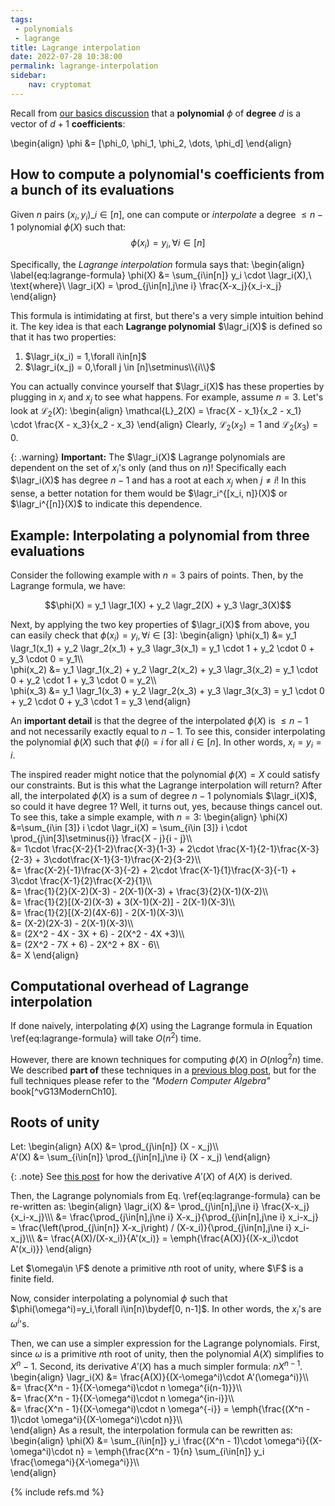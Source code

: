 ```yaml
---
tags: 
 - polynomials 
 - lagrange
title: Lagrange interpolation
date: 2022-07-28 10:38:00
permalink: lagrange-interpolation
sidebar:
    nav: cryptomat
---
```


Recall from [our basics discussion](polynomials) that a **polynomial** $\phi$ of **degree** $d$ is a vector of $d+1$ **coefficients**:

\begin{align}
    \phi &= [\phi_0, \phi_1, \phi_2, \dots, \phi_d]
\end{align}

## How to compute a polynomial's coefficients from a bunch of its evaluations

Given $n$ pairs $(x_i, y_i)\_{i\in[n]}$, one can compute or _interpolate_ a degree $\le n-1$ polynomial $\phi(X)$ such that:
$$\phi(x_i)=y_i,\forall i\in[n]$$ 

Specifically, the _Lagrange interpolation_ formula says that:
\begin{align}
\label{eq:lagrange-formula}
\phi(X) &= \sum_{i\in[n]} y_i \cdot \lagr_i(X),\ \text{where}\ \lagr_i(X) = \prod_{j\in[n],j\ne i} \frac{X-x_j}{x_i-x_j} 
\end{align}

This formula is intimidating at first, but there's a very simple intuition behind it.
The key idea is that each **Lagrange polynomial** $\lagr_i(X)$ is defined so that it has two properties:

 1. $\lagr_i(x_i) = 1,\forall i\in[n]$ 
 2. $\lagr_i(x_j) = 0,\forall j \in [n]\setminus\\{i\\}$

You can actually convince yourself that $\lagr_i(X)$ has these properties by plugging in $x_i$ and $x_j$ to see what happens. For example, assume $n=3$. Let's look at $\mathcal{L}_2(X)$:
\begin{align}
\mathcal{L}_2(X) = \frac{X - x_1}{x_2 - x_1} \cdot \frac{X - x_3}{x_2 - x_3}
\end{align}
Clearly, $\mathcal{L}_2(x_2) = 1$ and $\mathcal{L}_2(x_3) = 0$.

{: .warning}
**Important:** The $\lagr_i(X)$ Lagrange polynomials are dependent on the set of $x_i$'s only (and thus on $n$)! Specifically each $\lagr_i(X)$ has degree $n-1$ and has a root at each $x_j$ when $j\ne i$!
In this sense, a better notation for them would be $\lagr_i^{[x_i, n]}(X)$ or $\lagr_i^{[n]}(X)$ to indicate this dependence.

## Example: Interpolating a polynomial from three evaluations

Consider the following example with $n=3$ pairs of points.
Then, by the Lagrange formula, we have:

$$\phi(X) = y_1 \lagr_1(X) + y_2 \lagr_2(X) + y_3 \lagr_3(X)$$

Next, by applying the two key properties of $\lagr_i(X)$ from above, you can easily check that $\phi(x_i) = y_i,\forall i\in[3]$:
\begin{align}
\phi(x_1) &=  y_1 \lagr_1(x_1) + y_2 \lagr_2(x_1) + y_3 \lagr_3(x_1) = y_1 \cdot 1 + y_2 \cdot 0 + y_3 \cdot 0 = y_1\\\\\
\phi(x_2) &=  y_1 \lagr_1(x_2) + y_2 \lagr_2(x_2) + y_3 \lagr_3(x_2) = y_1 \cdot 0 + y_2 \cdot 1 + y_3 \cdot 0 = y_2\\\\\
\phi(x_3) &=  y_1 \lagr_1(x_3) + y_2 \lagr_2(x_3) + y_3 \lagr_3(x_3) = y_1 \cdot 0 + y_2 \cdot 0 + y_3 \cdot 1 = y_3
\end{align}

An **important detail** is that the degree of the interpolated $\phi(X)$ is $\le n-1$ and not necessarily exactly equal to $n-1$.
To see this, consider interpolating the polynomial $\phi(X)$ such that $\phi(i) = i$ for all $i\in [n]$.
In other words, $x_i = y_i = i$.

The inspired reader might notice that the polynomial $\phi(X) = X$ could satisfy our constraints.
But is this what the Lagrange interpolation will return?
After all, the interpolated $\phi(X)$ is a sum of degree $n-1$ polynomials $\lagr_i(X)$, so could it have degree 1?
Well, it turns out, yes, because things cancel out.
To see this, take a simple example, with $n=3$:
\begin{align}
\phi(X) &=\sum_{i\in [3]} i \cdot \lagr_i(X) = \sum_{i\in [3]} i \cdot \prod_{j\in[3]\setminus\{i\}} \frac{X - j}{i - j}\\\\\
    &= 1\cdot \frac{X-2}{1-2}\frac{X-3}{1-3} + 2\cdot \frac{X-1}{2-1}\frac{X-3}{2-3} + 3\cdot\frac{X-1}{3-1}\frac{X-2}{3-2}\\\\\
    &= \frac{X-2}{-1}\frac{X-3}{-2} + 2\cdot \frac{X-1}{1}\frac{X-3}{-1} + 3\cdot \frac{X-1}{2}\frac{X-2}{1}\\\\\
    &= \frac{1}{2}(X-2)(X-3) - 2(X-1)(X-3) + \frac{3}{2}(X-1)(X-2)\\\\\
    &= \frac{1}{2}[(X-2)(X-3) + 3(X-1)(X-2)] - 2(X-1)(X-3)\\\\\
    &= \frac{1}{2}[(X-2)(4X-6)] - 2(X-1)(X-3)\\\\\
    &= (X-2)(2X-3) - 2(X-1)(X-3)\\\\\
    &= (2X^2 - 4X - 3X + 6) - 2(X^2 - 4X +3)\\\\\
    &= (2X^2 - 7X + 6) - 2X^2 + 8X - 6\\\\\
    &= X
\end{align}

## Computational overhead of Lagrange interpolation

If done naively, interpolating $\phi(X)$ using the Lagrange formula in Equation \ref{eq:lagrange-formula} will take $O(n^2)$ time.

However, there are known techniques for computing $\phi(X)$ in $O(n\log^2{n})$ time.
We described **part of** these techniques in a [previous blog post](/threshold-bls#our-quasilinear-time-bls-threshold-signature-aggregation), but for the full techniques please refer to the _"Modern Computer Algebra"_ book[^vG13ModernCh10].

## Roots of unity

Let:
\begin{align}
A(X) &= \prod_{j\in[n]} (X - x_j)\\\\\
A'(X) &= \sum_{i\in[n]} \prod_{j\in[n],j\ne i} (X - x_j)
\end{align}

{: .note}
See [this post](/threshold-bls#step-2-computing-all-denominators-leftrightarrow-evaluate-some-polynomial-at-t-points) for how the derivative $A'(X)$ of $A(X)$ is derived.

Then, the Lagrange polynomials from Eq. \ref{eq:lagrange-formula} can be re-written as:
\begin{align}
\lagr_i(X)
 &= \prod_{j\in[n],j\ne i} \frac{X-x_j}{x_i-x_j}\\\\\ 
 &= \frac{\prod_{j\in[n],j\ne i} X-x_j}{\prod_{j\in[n],j\ne i} x_i-x_j} 
  = \frac{\left(\prod_{j\in[n]} X-x_j\right) / (X-x_i)}{\prod_{j\in[n],j\ne i} x_i-x_j}\\\\\ 
 &= \frac{A(X)/(X-x_i)}{A'(x_i)}
  = \emph{\frac{A(X)}{(X-x_i)\cdot A'(x_i)}}
\end{align}

Let $\omega\in \F$ denote a primitive $n$th root of unity, where $\F$ is a finite field.

Now, consider interpolating a polynomial $\phi$ such that $\phi(\omega^i)=y_i,\forall i\in[n)\bydef[0, n-1]$.
In other words, the $x_i$'s are $\omega^i$'s.

Then, we can use a simpler expression for the Lagrange polynomials.
First, since $\omega$ is a primitive $n$th root of unity, then the polynomial $A(X)$ simplifies to $X^n - 1$.
Second, its derivative $A'(X)$ has a much simpler formula: $nX^{n-1}$.
\begin{align}
\lagr_i(X)
 &= \frac{A(X)}{(X-\omega^i)\cdot A'(\omega^i)}\\\\\
 &= \frac{X^n - 1}{(X-\omega^i)\cdot n \omega^{i(n-1)}}\\\\\
 &= \frac{X^n - 1}{(X-\omega^i)\cdot n \omega^{in-i}}\\\\\
 &= \frac{X^n - 1}{(X-\omega^i)\cdot n \omega^{-i}}
  = \emph{\frac{(X^n - 1)\cdot \omega^i}{(X-\omega^i)\cdot n}}\\\\\
\end{align}
As a result, the interpolation formula can be rewritten as:
\begin{align}
\phi(X) 
    &= \sum_{i\in[n]} y_i \frac{(X^n - 1)\cdot \omega^i}{(X-\omega^i)\cdot n}
     = \emph{\frac{X^n - 1}{n} \sum_{i\in[n]} y_i \frac{\omega^i}{X-\omega^i}}\\\\\
\end{align}

{% include refs.md %}
